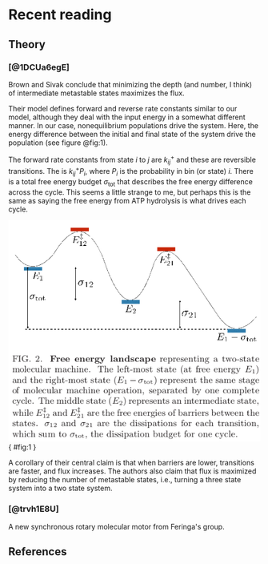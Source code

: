 # Recent reading


## Theory

### [@1DCUa6egE]
Brown and Sivak conclude that minimizing the depth (and number, I think) of intermediate metastable states maximizes the flux.

Their model defines forward and reverse rate constants similar to our model, although they deal with the input energy in a somewhat different manner. In our case, nonequilibrium populations drive the system. Here, the energy difference between the initial and final state of the system drive the population (see figure @fig:1). 


The forward rate constants from state $i$ to $j$ are $k^{+}_{ij}$ and these are reversible transitions. The is $k^{+}_{ij} P_{i}$, where $P_{i}$ is the probability in bin (or state) $i$. There is a total free energy budget $\sigma_\text{tot}$ that describes the free energy difference across the cycle. This seems a little strange to me, but perhaps this is the same as saying the free energy from ATP hydrolysis is what drives each cycle.

![](./images/brown-2017-figure2.png){ #fig:1 }

A corollary of their central claim is that when barriers are lower, transitions are faster, and flux increases. The authors also claim that flux is maximized by reducing the number of metastable states, i.e., turning a three state system into a two state system. 

### [@trvh1E8U]
A new synchronous rotary molecular motor from Feringa's group. 


## References